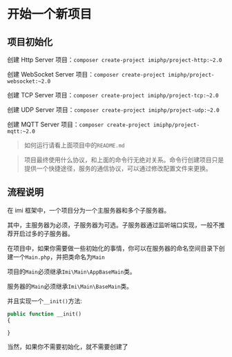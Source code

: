# 开始一个新项目

## 项目初始化

创建 Http Server 项目：`composer create-project imiphp/project-http:~2.0`

创建 WebSocket Server 项目：`composer create-project imiphp/project-websocket:~2.0`

创建 TCP Server 项目：`composer create-project imiphp/project-tcp:~2.0`

创建 UDP Server 项目：`composer create-project imiphp/project-udp:~2.0`

创建 MQTT Server 项目：`composer create-project imiphp/project-mqtt:~2.0`

> 如何运行请看上面项目中的`README.md`

> 项目最终使用什么协议，和上面的命令行无绝对关系。命令行创建项目只是提供一个快捷途径，服务的通信协议，可以通过修改配置文件来更换。

## 流程说明

在 imi 框架中，一个项目分为一个主服务器和多个子服务器。

其中，主服务器为必须，子服务器为可选。子服务器通过监听端口实现，一般不推荐开启过多的子服务器。

在项目中，如果你需要做一些初始化的事情，你可以在服务器的命名空间目录下创建一个`Main.php`，并把类命名为`Main`

项目的`Main`必须继承`Imi\Main\AppBaseMain`类。

服务器的`Main`必须继承`Imi\Main\BaseMain`类。

并且实现一个`__init()`方法:

```php
public function __init()
{

}
```

当然，如果你不需要初始化，就不需要创建了

